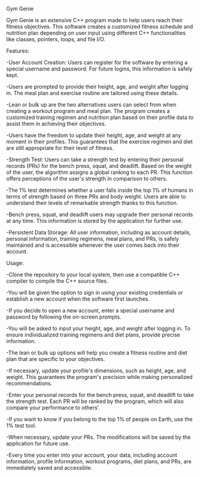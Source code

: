 Gym Genie

Gym Genie is an extensive C++ program made to help users reach their fitness objectives. This software creates a customized fitness schedule and nutrition plan depending on user input using different C++ functionalities like classes, pointers, loops, and file I/O.

Features:

-User Account Creation: Users can register for the software by entering a special username and password. For future logins, this information is safely kept.

-Users are prompted to provide their height, age, and weight after logging in. The meal plan and exercise routine are tailored using these details.

-Lean or bulk up are the two alternatives users can select from when creating a workout program and meal plan. The program creates a customized training regimen and nutrition plan based on their profile data to assist them in achieving their objectives.

-Users have the freedom to update their height, age, and weight at any moment in their profiles. This guarantees that the exercise regimen and diet are still appropriate for their level of fitness.

-Strength Test: Users can take a strength test by entering their personal records (PRs) for the bench press, squat, and deadlift. Based on the weight of the user, the algorithm assigns a global ranking to each PR. This function offers perceptions of the user's strength in comparison to others.

-The 1% test determines whether a user falls inside the top 1% of humans in terms of strength based on three PRs and body weight. Users are able to understand their levels of remarkable strength thanks to this function.

-Bench press, squat, and deadlift users may upgrade their personal records at any time. This information is stored by the application for further use.

-Persistent Data Storage: All user information, including as account details, personal information, training regimens, meal plans, and PRs, is safely maintained and is accessible whenever the user comes back into their account.

Usage:

-Clone the repository to your local system, then use a compatible C++ compiler to compile the C++ source files.

-You will be given the option to sign in using your existing credentials or establish a new account when the software first launches.

-If you decide to open a new account, enter a special username and password by following the on-screen prompts.

-You will be asked to input your height, age, and weight after logging in. To ensure individualized training regimens and diet plans, provide precise information.

-The lean or bulk up options will help you create a fitness routine and diet plan that are specific to your objectives.

-If necessary, update your profile's dimensions, such as height, age, and weight. This guarantees the program's precision while making personalized recommendations.

-Enter your personal records for the bench press, squat, and deadlift to take the strength test. Each PR will be ranked by the program, which will also compare your performance to others'.

-If you want to know if you belong to the top 1% of people on Earth, use the 1% test tool.

-When necessary, update your PRs. The modifications will be saved by the application for future use.

-Every time you enter into your account, your data, including account information, profile information, workout programs, diet plans, and PRs, are immediately saved and accessible.
